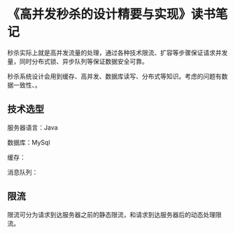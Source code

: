# 《高并发秒杀的设计精要与实现》读书笔记

秒杀实际上就是高并发流量的处理，通过各种技术限流、扩容等步骤保证请求并发量，同时分布式锁、异步队列等保证数据安全可靠。

秒杀系统设计会用到缓存、高并发、数据库读写、分布式等知识。考虑的问题有数据一致性、。

## 技术选型

服务器语言：Java

数据库：MySql

缓存：

消息队列：

## 限流

限流可分为请求到达服务器之前的静态限流，和请求到达服务器后的动态处理限流。


